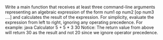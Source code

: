 <!-- Calculator
In this exercise we are going to write a simple calculator. All assignments are a continuation
of the previous ones, so don’t delete the code you’ve written. -->

<!-- Assignment 1 -->
<!-- Write 4 functions that each take 2 string arguments
and does a mathematical operation on
them:
a. public static double add(double num1, double num2)
b. public static double subtract(double num1, double num2)
c. public static double multiple (double num1, double num2)
d. public static double divide(double num1, double num2) -->

<!-- Assignment 2 -->
<!-- Write a function
public static double doOperation(double num1, String op, double num2)
that applies the given operation on the two given numbers using the functions you’ve written in
Assignment 1.
For example, calling: doOperation(5.0, “+”, 2.0) will apply the add function you wrote
in Assignment 1 and will return 7.0 -->

<!-- Assignment 3 -->
Write a main function that receives at least three command-line arguments representing an
algebraic expression of the form num1 op num2 [op num3 ….] and calculates the result of the
expression.
For simplicity, evaluate the expression from left to right, ignoring any operating precedence.
For example:
java Calculator 5 + 5 * 3
30
Notice: The return value from above will return 30 as the result and not 20 since we ignore
operator precedence.